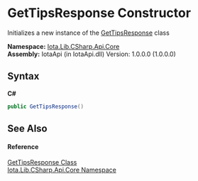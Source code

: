 # GetTipsResponse Constructor 
 

Initializes a new instance of the <a href="T_Iota_Lib_CSharp_Api_Core_GetTipsResponse">GetTipsResponse</a> class

**Namespace:**&nbsp;<a href="N_Iota_Lib_CSharp_Api_Core">Iota.Lib.CSharp.Api.Core</a><br />**Assembly:**&nbsp;IotaApi (in IotaApi.dll) Version: 1.0.0.0 (1.0.0.0)

## Syntax

**C#**<br />
``` C#
public GetTipsResponse()
```


## See Also


#### Reference
<a href="T_Iota_Lib_CSharp_Api_Core_GetTipsResponse">GetTipsResponse Class</a><br /><a href="N_Iota_Lib_CSharp_Api_Core">Iota.Lib.CSharp.Api.Core Namespace</a><br />